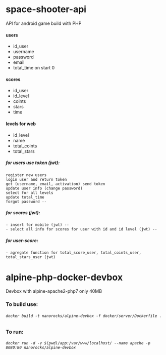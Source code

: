 # space-shooter-api
API for android game build with PHP

#### users 
 - id_user
 - username
 - password
 - email
 - total_time on start 0

#### scores
 - id_user
 - id_level 
 - coints
 - stars
 - time

#### levels for web
 - id_level
 - name
 - total_coints
 - total_stars

##### for users use token (jwt):
	register new users
	login user and return token
	get (username, email, activation) send token
	update user info (change password)
	select for all levels
	update total_time
    forgot password --

##### for scores (jwt):
	- insert for mobile (jwt) --
	- select all info for scores for user with id and id level (jwt) --

##### for user-score:
	- agregate function for total_score_user, total_coints_user, total_stars_user (jwt)

# alpine-php-docker-devbox
Devbox with alpine-apache2-php7 only 40MB

### To build use:
###### `docker build -t nanorocks/alpine-devbox -f docker/server/Dockerfile .`

### To run:
###### `docker run -d -v $(pwd)/app:/var/www/localhost/ --name apache -p 8080:80 nanorocks/alpine-devbox`
